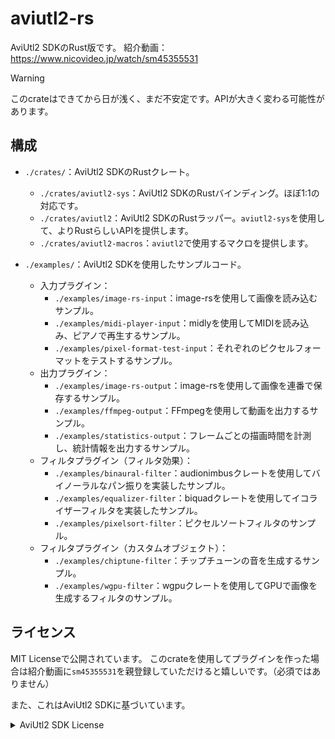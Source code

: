 # aviutl2-rs

AviUtl2 SDKのRust版です。
紹介動画：<https://www.nicovideo.jp/watch/sm45355531>

> [!WARNING]
> このcrateはできてから日が浅く、まだ不安定です。APIが大きく変わる可能性があります。

## 構成

- `./crates/`：AviUtl2 SDKのRustクレート。
  - `./crates/aviutl2-sys`：AviUtl2 SDKのRustバインディング。ほぼ1:1の対応です。
  - `./crates/aviutl2`：AviUtl2 SDKのRustラッパー。`aviutl2-sys`を使用して、よりRustらしいAPIを提供します。
  - `./crates/aviutl2-macros`：`aviutl2`で使用するマクロを提供します。

- `./examples/`：AviUtl2 SDKを使用したサンプルコード。
  - 入力プラグイン：
    - `./examples/image-rs-input`：image-rsを使用して画像を読み込むサンプル。
    - `./examples/midi-player-input`：midlyを使用してMIDIを読み込み、ピアノで再生するサンプル。
    - `./examples/pixel-format-test-input`：それぞれのピクセルフォーマットをテストするサンプル。
  - 出力プラグイン：
    - `./examples/image-rs-output`：image-rsを使用して画像を連番で保存するサンプル。
    - `./examples/ffmpeg-output`：FFmpegを使用して動画を出力するサンプル。
    - `./examples/statistics-output`：フレームごとの描画時間を計測し、統計情報を出力するサンプル。
  - フィルタプラグイン（フィルタ効果）：
    - `./examples/binaural-filter`：audionimbusクレートを使用してバイノーラルなパン振りを実装したサンプル。
    - `./examples/equalizer-filter`：biquadクレートを使用してイコライザーフィルタを実装したサンプル。
    - `./examples/pixelsort-filter`：ピクセルソートフィルタのサンプル。
  - フィルタプラグイン（カスタムオブジェクト）：
    - `./examples/chiptune-filter`：チップチューンの音を生成するサンプル。
    - `./examples/wgpu-filter`：wgpuクレートを使用してGPUで画像を生成するフィルタのサンプル。

## ライセンス

MIT Licenseで公開されています。
このcrateを使用してプラグインを作った場合は紹介動画に`sm45355531`を親登録していただけると嬉しいです。（必須ではありません）

また、これはAviUtl2 SDKに基づいています。

<details>
<summary>AviUtl2 SDK License</summary>

```
---------------------------------
AviUtl ExEdit2 Plugin SDK License
---------------------------------

The MIT License

Copyright (c) 2025 Kenkun

Permission is hereby granted, free of charge, to any person obtaining a copy
of this software and associated documentation files (the "Software"), to deal
in the Software without restriction, including without limitation the rights
to use, copy, modify, merge, publish, distribute, sublicense, and/or sell
copies of the Software, and to permit persons to whom the Software is
furnished to do so, subject to the following conditions:

The above copyright notice and this permission notice shall be included in
all copies or substantial portions of the Software.

THE SOFTWARE IS PROVIDED "AS IS", WITHOUT WARRANTY OF ANY KIND, EXPRESS OR
IMPLIED, INCLUDING BUT NOT LIMITED TO THE WARRANTIES OF MERCHANTABILITY,
FITNESS FOR A PARTICULAR PURPOSE AND NONINFRINGEMENT. IN NO EVENT SHALL THE
AUTHORS OR COPYRIGHT HOLDERS BE LIABLE FOR ANY CLAIM, DAMAGES OR OTHER
LIABILITY, WHETHER IN AN ACTION OF CONTRACT, TORT OR OTHERWISE, ARISING FROM,
OUT OF OR IN CONNECTION WITH THE SOFTWARE OR THE USE OR OTHER DEALINGS IN
THE SOFTWARE.
```

</details>
